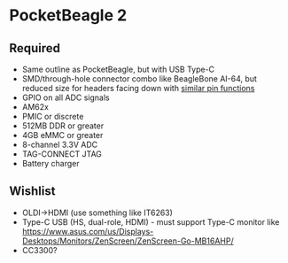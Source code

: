 # PocketBeagle 2

## Required
* Same outline as PocketBeagle, but with USB Type-C
* SMD/through-hole connector combo like BeagleBone AI-64, but reduced size for headers facing down with [similar pin functions](https://docs.beagleboard.io/latest/boards/pocketbeagle/original/ch07.html)
* GPIO on all ADC signals
* AM62x
* PMIC or discrete
* 512MB DDR or greater
* 4GB eMMC or greater
* 8-channel 3.3V ADC
* TAG-CONNECT JTAG
* Battery charger

## Wishlist 
* OLDI->HDMI (use something like IT6263)
* Type-C USB (HS, dual-role, HDMI) - must support Type-C monitor like https://www.asus.com/us/Displays-Desktops/Monitors/ZenScreen/ZenScreen-Go-MB16AHP/
* CC3300?
